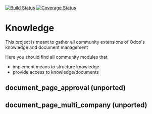 [![Build Status](https://travis-ci.org/OCA/knowledge.svg?branch=8.0)](https://travis-ci.org/OCA/knowledge)
[![Coverage Status](https://coveralls.io/repos/OCA/knowledge/badge.png?branch=8.0)](https://coveralls.io/r/OCA/knowledge?branch=8.0)

Knowledge
=========

This project is meant to gather all community extensions of Odoo's knowledge and document management

Here you should find all community modules that

- implement means to structure knowledge
- provide access to knowledge/documents


document\_page\_approval (unported)
-----------------------------------

document\_page\_multi\_company (unported)
-----------------------------------------
